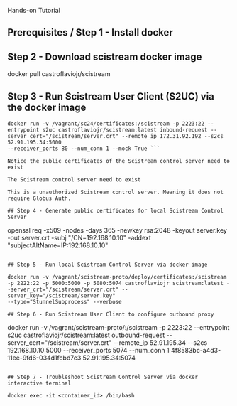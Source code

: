 Hands-on Tutorial

## Prerequisites / Step 1 - Install docker

## Step 2 - Download scistream docker image

docker pull castroflaviojr/scistream

## Step 3 - Run Scistream User Client (S2UC) via the docker image

```
docker run -v /vagrant/sc24/certificates:/scistream -p 2223:22 --entrypoint s2uc castroflaviojr/scistream:latest inbound-request --server_cert="/scistream/server.crt" --remote_ip 172.31.92.192 --s2cs 52.91.195.34:5000 
--receiver_ports 80 --num_conn 1 --mock True ```

Notice the public certificates of the Scistream control server need to exist

The Scistream control server need to exist

This is a unauthorized Scistream control server. Meaning it does not require Globus Auth.

## Step 4 - Generate public certificates for local Scistream Control Server

```
openssl req -x509 -nodes -days 365 -newkey rsa:2048 -keyout server.key -out server.crt -subj "/CN=192.168.10.10" -addext "subjectAltName=IP:192.168.10.10"
```

## Step 5 - Run local Scistream Control Server via docker image

docker run -v /vagrant/scistream-proto/deploy/certificates:/scistream -p 2222:22 -p 5000:5000 -p 5080:5074 castroflaviojr scistream:latest --server_crt="/scistream/server.crt" --server_key="/scistream/server.key" 
--type="StunnelSubprocess" --verbose

## Step 6 - Run Scistream User Client to configure outbound proxy

```
docker run -v /vagrant/scistream-proto/:/scistream -p 2223:22 --entrypoint s2uc castroflaviojr/scistream:latest outbound-request --server_cert="/scistream/server.crt" --remote_ip 52.91.195.34  --s2cs 192.168.10.10:5000 --receiver_ports 5074 --num_conn 1 4f8583bc-a4d3-11ee-9fd6-034d1fcbd7c3 52.91.195.34:5074
```

## Step 7 - Troubleshoot Scistream Control Server via docker interactive terminal

docker exec -it <container_id> /bin/bash
